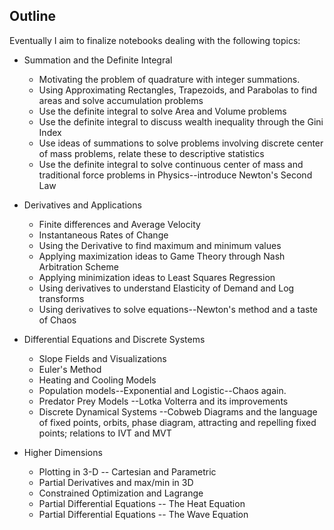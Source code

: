 ## Outline
Eventually I aim to finalize notebooks dealing with the following topics:

* Summation and the Definite Integral
    * Motivating the problem of quadrature with integer summations.
    * Using Approximating Rectangles, Trapezoids, and Parabolas to find areas and solve accumulation problems
    * Use the definite integral to solve Area and Volume problems
    * Use the definite integral to discuss wealth inequality through the Gini Index
    * Use ideas of summations to solve problems involving discrete center of mass problems, relate these to descriptive statistics
    * Use the definite integral to solve continuous center of mass and traditional force problems in Physics--introduce Newton's Second Law

* Derivatives and Applications

    * Finite differences and Average Velocity
    * Instantaneous Rates of Change
    * Using the Derivative to find maximum and minimum values
    * Applying maximization ideas to Game Theory through Nash Arbitration Scheme
    * Applying minimization ideas to Least Squares Regression
    * Using derivatives to understand Elasticity of Demand and Log transforms
    * Using derivatives to solve equations--Newton's method and a taste of Chaos

* Differential Equations and Discrete Systems

    * Slope Fields and Visualizations
    * Euler's Method
    * Heating and Cooling Models
    * Population models--Exponential and Logistic--Chaos again.
    * Predator Prey Models --Lotka Volterra and its improvements
    * Discrete Dynamical Systems --Cobweb Diagrams and the language of fixed points, orbits, phase diagram, attracting and repelling fixed points; relations to IVT and MVT

* Higher Dimensions

    * Plotting in 3-D -- Cartesian and Parametric
    * Partial Derivatives and max/min in 3D
    * Constrained Optimization and Lagrange
    * Partial Differential Equations -- The Heat Equation
    * Partial Differential Equations -- The Wave Equation
